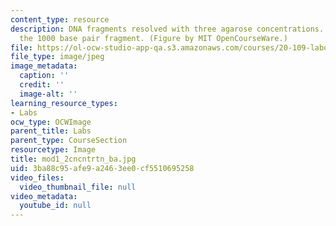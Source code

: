 ```yaml
---
content_type: resource
description: DNA fragments resolved with three agarose concentrations. The line indicates
  the 1000 base pair fragment. (Figure by MIT OpenCourseWare.)
file: https://ol-ocw-studio-app-qa.s3.amazonaws.com/courses/20-109-laboratory-fundamentals-in-biological-engineering-fall-2007/3ba88c95afe9a2463ee0cf5510695258_mod1_2cncntrtn_ba.jpg
file_type: image/jpeg
image_metadata:
  caption: ''
  credit: ''
  image-alt: ''
learning_resource_types:
- Labs
ocw_type: OCWImage
parent_title: Labs
parent_type: CourseSection
resourcetype: Image
title: mod1_2cncntrtn_ba.jpg
uid: 3ba88c95-afe9-a246-3ee0-cf5510695258
video_files:
  video_thumbnail_file: null
video_metadata:
  youtube_id: null
---
```

